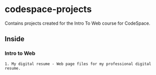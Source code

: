 # codespace-projects

Contains projects created for the Intro To Web course for CodeSpace.

## Inside

  ### Intro to Web
    1. My digital resume - Web page files for my professional digital resume.  

